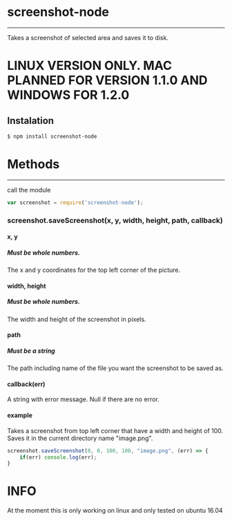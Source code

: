 # screenshot-node
---
Takes a screenshot of selected area and saves it to disk.

# LINUX VERSION ONLY. MAC PLANNED FOR VERSION 1.1.0 AND WINDOWS FOR 1.2.0

## Instalation
```sh
$ npm install screenshot-node
```
# Methods
---
call the module
```javascript
var screenshot = require('screenshot-node');
```
### screenshot.saveScreenshot(x, y, width, height, path, callback)

#### x, y
##### Must be whole numbers.
The x and y coordinates for the top left corner of the picture.

#### width, height
##### Must be whole numbers.
The width and height of the screenshot in pixels.

#### path
##### Must be a string
The path including name of the file you want the screenshot to be saved as.

#### callback(err)
A string with error message. Null if there are no error.

#### example
Takes a screenshot from top left corner that have a width and height of 100. Saves it in the current directory name "image.png".
```javascript
screenshot.saveScreenshot(0, 0, 100, 100, "image.png", (err) => {
    if(err) console.log(err);
}
```
# INFO
At the moment this is only working on linux and only tested on ubuntu 16.04

